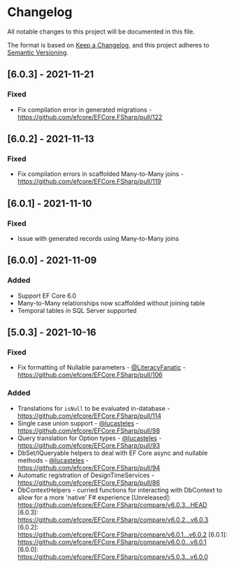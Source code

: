 # Changelog

All notable changes to this project will be documented in this file.

The format is based on [Keep a Changelog](https://keepachangelog.com/en/1.0.0/),
and this project adheres to [Semantic Versioning](https://semver.org/spec/v2.0.0.html).

## [6.0.3] - 2021-11-21

### Fixed
- Fix compilation error in generated migrations - https://github.com/efcore/EFCore.FSharp/pull/122

## [6.0.2] - 2021-11-13

### Fixed
- Fix compilation errors in scaffolded Many-to-Many joins - https://github.com/efcore/EFCore.FSharp/pull/119

## [6.0.1] - 2021-11-10

### Fixed
- Issue with generated records using Many-to-Many joins

## [6.0.0] - 2021-11-09

### Added
- Support EF Core 6.0
- Many-to-Many relationships now scaffolded without joining table
- Temporal tables in SQL Server supported

## [5.0.3] - 2021-10-16

### Fixed
- Fix formatting of Nullable parameters - [@LiteracyFanatic](https://github.com/LiteracyFanatic) - https://github.com/efcore/EFCore.FSharp/pull/106

### Added
- Translations for `isNull` to be evaluated in-database - https://github.com/efcore/EFCore.FSharp/pull/114
- Single case union support - [@lucasteles](https://github.com/lucasteles) - https://github.com/efcore/EFCore.FSharp/pull/98
- Query translation for Option types - [@lucasteles](https://github.com/lucasteles) - https://github.com/efcore/EFCore.FSharp/pull/93
- DbSet/IQueryable helpers to deal with EF Core async and nullable methods - [@lucasteles](https://github.com/lucasteles) - https://github.com/efcore/EFCore.FSharp/pull/94
- Automatic registration of DesignTimeServices - https://github.com/efcore/EFCore.FSharp/pull/86
- DbContextHelpers - curried functions for interacting with DbContext to allow for a more 'native' F# experience
[Unreleased]: https://github.com/efcore/EFCore.FSharp/compare/v6.0.3...HEAD
[6.0.3]: https://github.com/efcore/EFCore.FSharp/compare/v6.0.2...v6.0.3
[6.0.2]: https://github.com/efcore/EFCore.FSharp/compare/v6.0.1...v6.0.2
[6.0.1]: https://github.com/efcore/EFCore.FSharp/compare/v6.0.0...v6.0.1
[6.0.0]: https://github.com/efcore/EFCore.FSharp/compare/v5.0.3...v6.0.0
